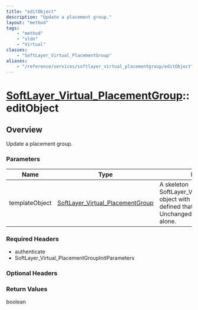```yaml
---
title: "editObject"
description: "Update a placement group."
layout: "method"
tags:
    - "method"
    - "sldn"
    - "Virtual"
classes:
    - "SoftLayer_Virtual_PlacementGroup"
aliases:
    - "/reference/services/softlayer_virtual_placementgroup/editObject"
---
```

# [SoftLayer_Virtual_PlacementGroup](/reference/services/SoftLayer_Virtual_PlacementGroup)::editObject




## Overview 
Update a placement group. 

### Parameters 
|Name | Type | Description |
| --- | --- | --- |
|templateObject| <a href='/reference/datatypes/SoftLayer_Virtual_PlacementGroup'>SoftLayer_Virtual_PlacementGroup </a>| A skeleton SoftLayer_Virtual_PlacementGroup object with only the properties defined that you wish to change. Unchanged properties are left alone.|


### Required Headers
* authenticate
* SoftLayer_Virtual_PlacementGroupInitParameters

### Optional Headers

### Return Values
boolean

